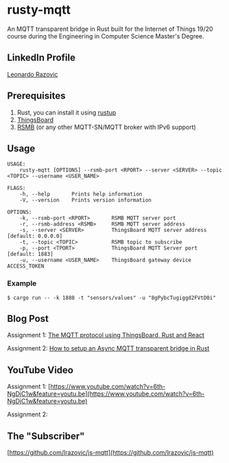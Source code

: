 # rusty-mqtt

An MQTT transparent bridge in Rust built for the Internet of Things 19/20 course during the Engineering in Computer Science Master's Degree. 

## LinkedIn Profile

[Leonardo Razovic](https://www.linkedin.com/in/leonardo-razovic-4b20b1121/)

## Prerequisites

1. Rust, you can install it using [rustup](https://rustup.rs/)
2. [ThingsBoard](https://thingsboard.io/docs/user-guide/install/installation-options/)
3. [RSMB](https://github.com/eclipse/mosquitto.rsmb) (or any other MQTT-SN/MQTT broker with IPv6 support)

## Usage

```
USAGE:
    rusty-mqtt [OPTIONS] --rsmb-port <RPORT> --server <SERVER> --topic <TOPIC> --username <USER_NAME>

FLAGS:
    -h, --help       Prints help information
    -V, --version    Prints version information

OPTIONS:
    -k, --rsmb-port <RPORT>       RSMB MQTT server port
    -r, --rsmb-address <RSMB>     RSMB MQTT server address
    -s, --server <SERVER>         ThingsBoard MQTT server address [default: 0.0.0.0]
    -t, --topic <TOPIC>           RSMB topic to subscribe
    -p, --port <TPORT>            ThingsBoard MQTT Server port [default: 1883]
    -u, --username <USER_NAME>    ThingsBoard gateway device ACCESS_TOKEN
```

### Example

```
$ cargo run -- -k 1888 -t "sensors/values" -u "8gPybcTugiggd2FVtD0i"
```

## Blog Post

Assignment 1: [The MQTT protocol using ThingsBoard, Rust and React](https://medium.com/@LRazovic/mqtt-protocol-using-thingsboard-rust-and-react-9f0434bd206e)

Assignment 2: [How to setup an Async MQTT transparent bridge in Rust](https://medium.com/@LRazovic/how-to-setup-an-async-mqtt-transparent-bridge-in-rust-4614ad705138)

## YouTube Video

Assignment 1: [https://www.youtube.com/watch?v=6th-NgDjC1w&feature=youtu.be](https://www.youtube.com/watch?v=6th-NgDjC1w&feature=youtu.be)

Assignment 2:

## The "Subscriber"

[https://github.com/lrazovic/js-mqtt](https://github.com/lrazovic/js-mqtt)
